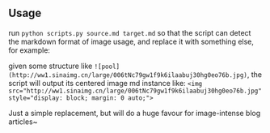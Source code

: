 ## Usage

run `python scripts.py source.md target.md` so that the script can detect the markdown format of image usage, and replace it with something else, for example:

given some structure like `![pool](http://ww1.sinaimg.cn/large/006tNc79gw1f9k6ilaabuj30hg0eo76b.jpg)`, the script will output its centered image md instance like: `<img src="http://ww1.sinaimg.cn/large/006tNc79gw1f9k6ilaabuj30hg0eo76b.jpg" style="display: block; margin: 0 auto;">`

Just a simple replacement, but will do a huge favour for image-intense blog articles~

